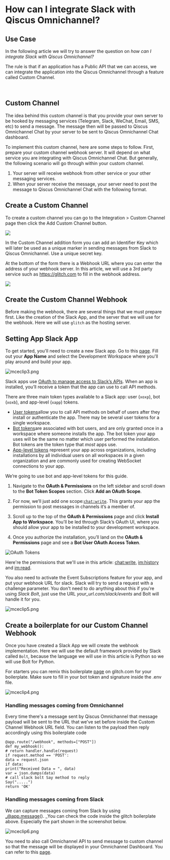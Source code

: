 # How can I integrate Slack with Qiscus Omnichannel?

## Use Case
                                                 
In the following article we will try to answer the question on _how can I integrate Slack with Qiscus Omnichannel?_
                                                 
The rule is that if an application has a Public API that we can access, we can integrate the application into the Qiscus Omnichannel through a feature called Custom Channel.
                                                 
&nbsp;                                           
                                                 
## Custom Channel                                
                                                 
The idea behind this custom channel is that you provide your own server to be hooked by messaging services (Telegram, Slack, WeChat, Email, SMS, etc) to send a message. The message then will be passed to Qiscus Omnichannel Chat by your server to be sent to Qiscus Omnichannel Chat dashboard.
                                                 
To implement this custom channel, here are some steps to follow. First, prepare your custom channel webhook server. It will depend on what service you are integrating with Qiscus Omnichannel Chat. But generally, the following scenario will go through within your custom channel.

1. Your server will receive webhook from other service or your other messaging services.
2. When your server receive the message, your server need to post the message to Qiscus Omnichannel Chat with the following format.

## Create a Custom Channel

To create a custom channel you can go to the Integration \> Custom Channel page then click the Add Custom Channel button.

![](https://support.qiscus.com/hc/article_attachments/17146176258201)

In the Custom Channel addition form you can add an Identifier Key which will later be used as a unique marker in sending messages from Slack to Qiscus Omnichannel. Use a unique secret key.

At the bottom of the form there is a Webhook URL where you can enter the address of your webhook server. In this article, we will use a 3rd party service such as https://glitch.com to fill in the webhook address.

![](https://support.qiscus.com/hc/article_attachments/17146178408857)

## Create the Custom Channel Webhook

Before making the webhook, there are several things that we must prepare first. Like the creation of the Slack App, and the server that we will use for the webhook. Here we will use `glitch` as the hosting server.

## Setting App Slack App

To get started, you'll need to create a new Slack app. Go to this [page](https://api.slack.com/apps?new_app=1&ref=bolt_start_hub). Fill out your **App Name** and select the Development Workspace where you'll play around and build your app.

![mceclip3.png](https://support.qiscus.com/hc/article_attachments/11022005607193/mceclip3.png)

Slack apps use [OAuth to manage access to Slack’s APIs](https://api.slack.com/docs/oauth). When an app is installed, you’ll receive a token that the app can use to call API methods.

There are three main token types available to a Slack app: user (`xoxp`), bot (`xoxb`), and app-level (`xapp`) tokens.

- [User tokens](https://api.slack.com/authentication/token-types#user)allow you to call API methods on behalf of users after they install or authenticate the app. There may be several user tokens for a single workspace.
- [Bot tokens](https://api.slack.com/authentication/token-types#bot)are associated with bot users, and are only granted once in a workspace where someone installs the app. The bot token your app uses will be the same no matter which user performed the installation. Bot tokens are the token type that _most_ apps use.
- [App-level tokens](https://api.slack.com/authentication/token-types#app) represent your app across organizations, including installations by all individual users on all workspaces in a given organization and are commonly used for creating WebSocket connections to your app.

We’re going to use bot and app-level tokens for this guide.

1. Navigate to the **OAuth & Permissions** on the left sidebar and scroll down to the **Bot Token Scopes** section. Click **Add an OAuth Scope**.

2. For now, we’ll just add one scope:[`chat:write`](https://api.slack.com/scopes/chat:write). This grants your app the permission to post messages in channels it’s a member of.

3. Scroll up to the top of the **OAuth & Permissions** page and click **Install App to Workspace**. You’ll be led through Slack’s OAuth UI, where you should allow your app to be installed to your development workspace.

4. Once you authorize the installation, you’ll land on the **OAuth & Permissions** page and see a **Bot User OAuth Access Token**.

![OAuth Tokens](https://slack.dev/bolt-python/assets/bot-token.png "Bot OAuth Token")

Here're the permissions that we'll use in this article: [chat:write](https://api.slack.com/scopes/chat:write), [im:history](https://api.slack.com/scopes/im:history) and&nbsp;[im:read](https://api.slack.com/scopes/im:read).

You also need to activate the Event Subscriptions feature for your app, and put your webhook URL for slack. Slack will try to send a request with a challenge parameter. You don't need to do anything about this if you're using _Slack Bolt_, just use the URL _your\_url.com/slack/events_ and Bolt will handle it for you.

![mceclip5.png](https://support.qiscus.com/hc/article_attachments/11024615777689/mceclip5.png)

## Create a boilerplate for our Custom Channel Webhook

Once you have created a Slack App we will create the webhook implementation. Here we will use the default framework provided by Slack called `Bolt`, because the language we will use in this article is Python so we will use Bolt for Python.

For starters you can remix this boilerplate [page](https://glitch.com/edit/#!/unmarred-yummy-flame) on glitch.com for your boilerplate. Make sure to fill in your bot token and signature inside the .env file.

![mceclip4.png](https://support.qiscus.com/hc/article_attachments/11022416453017/mceclip4.png)

### Handling messages coming from Omnichannel

Every time there's a message sent by Qiscus Omnichannel that message payload will be sent to the URL that we've set before inside the Custom Channel Webhook URL field. You can listen to the payload then reply accordingly using this boilerplate code

    @app.route("/webhook", methods=["POST"])
    def my_webhook():
    # return handler.handle(request)
    if request.method == 'POST':
    data = request.json
    if data:
    print("Received Data = ", data)
    var = json.dumps(data)
    # call slack bolt Say method to reply
    Say(".....")
    return 'OK'

### Handling messages coming from Slack

We can capture messages coming from Slack by using _@app.message().&nbsp;_You can check the code inside the glitch boilerplate above. Especially the part shown in the screenshot below.

![mceclip6.png](https://support.qiscus.com/hc/article_attachments/11024822730265/mceclip6.png)&nbsp;

You need to also call Omnichannel API to send message to custom channel so that the message will be displayed in your Omnichannel Dashboard. You can refer to this [page](https://documentation.qiscus.com/multichannel-customer-service/application#custom-channel).
